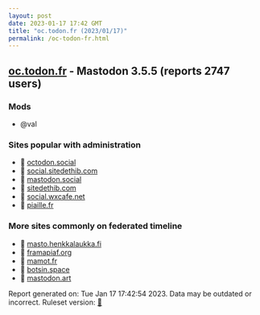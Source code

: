 ```yaml
---
layout: post
date: 2023-01-17 17:42 GMT
title: "oc.todon.fr (2023/01/17)"
permalink: /oc-todon-fr.html
---
```


## [oc.todon.fr](https://oc.todon.fr) - Mastodon 3.5.5 (reports 2747 users)

### Mods
 * @val

### Sites popular with administration

* 🐘 [octodon.social](/octodon-social.html)
* 🐘 [social.sitedethib.com](/social-sitedethib-com.html)
* 🐘 [mastodon.social](/mastodon-social.html)
* 🐘 [sitedethib.com](/sitedethib-com.html)
* 🐘 [social.wxcafe.net](/social-wxcafe-net.html)
* 🐘 [piaille.fr](/piaille-fr.html)

### More sites commonly on federated timeline

* 🐘 [masto.henkkalaukka.fi](/masto-henkkalaukka-fi.html)
* 🐘 [framapiaf.org](/framapiaf-org.html)
* 🐘 [mamot.fr](/mamot-fr.html)
* 🐘 [botsin.space](/botsin-space.html)
* 🐘 [mastodon.art](/mastodon-art.html)

Report generated on: Tue Jan 17 17:42:54 2023. Data may be outdated or incorrect.
Ruleset version: [🧁](/version-cupcake)

